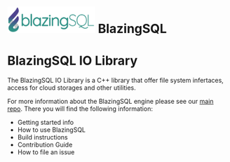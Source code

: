 # <div align="left"><img src="img/blazingSQL.png" width="200px"/>&nbsp;BlazingSQL</div>

# BlazingSQL IO Library

The BlazingSQL IO Library is a C++ library that offer file system infertaces, access for cloud storages and other utilities.

For more information about the BlazingSQL engine please see our [main repo](https://github.com/BlazingDB/pyBlazing). There you will find the following information:
- Getting started info
- How to use BlazingSQL
- Build instructions
- Contribution Guide
- How to file an issue
